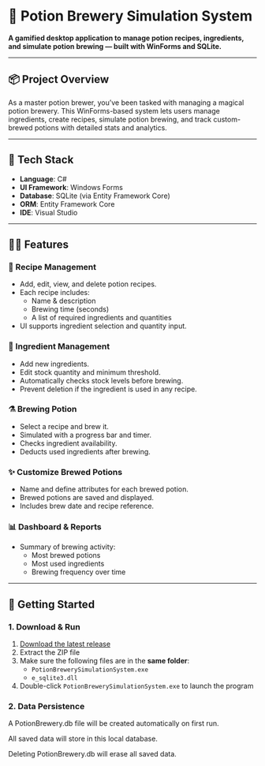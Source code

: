 ﻿# 🧪 Potion Brewery Simulation System

**A gamified desktop application to manage potion recipes, ingredients, and simulate potion brewing — built with WinForms and SQLite.**

---

## 📦 Project Overview

As a master potion brewer, you’ve been tasked with managing a magical potion brewery. This WinForms-based system lets users manage ingredients, create recipes, simulate potion brewing, and track custom-brewed potions with detailed stats and analytics.

---

## 🧰 Tech Stack

- **Language**: C#
- **UI Framework**: Windows Forms
- **Database**: SQLite (via Entity Framework Core)
- **ORM**: Entity Framework Core
- **IDE**: Visual Studio

---

## 🧙‍♂️ Features

### 🧪 Recipe Management
- Add, edit, view, and delete potion recipes.
- Each recipe includes:
  - Name & description
  - Brewing time (seconds)
  - A list of required ingredients and quantities
- UI supports ingredient selection and quantity input.

### 🌿 Ingredient Management
- Add new ingredients.
- Edit stock quantity and minimum threshold.
- Automatically checks stock levels before brewing.
- Prevent deletion if the ingredient is used in any recipe.

### ⚗️ Brewing Potion
- Select a recipe and brew it.
- Simulated with a progress bar and timer.
- Checks ingredient availability.
- Deducts used ingredients after brewing.

### ✨ Customize Brewed Potions
- Name and define attributes for each brewed potion.
- Brewed potions are saved and displayed.
- Includes brew date and recipe reference.

### 📊 Dashboard & Reports
- Summary of brewing activity:
  - Most brewed potions
  - Most used ingredients
  - Brewing frequency over time

---
## 🚀 Getting Started

### 1. Download & Run

1. [Download the latest release](https://github.com/DuanWong/potion-brewery-simulation-system/releases)  
2. Extract the ZIP file
3. Make sure the following files are in the **same folder**:
   - `PotionBrewerySimulationSystem.exe`
   - `e_sqlite3.dll`
4. Double-click `PotionBrewerySimulationSystem.exe` to launch the program

### 2. Data Persistence
A PotionBrewery.db file will be created automatically on first run.

All saved data will store in this local database.

Deleting PotionBrewery.db will erase all saved data.

